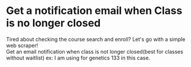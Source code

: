 # Get a notification email when Class is no longer closed
Tired about checking the course search and enroll? Let's go with a simple web scraper!<br>
Get an email notification when class is not longer closed(best for classes without waitlist)
ex: I am using for genetics 133 in this case.

